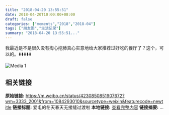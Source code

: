 ```yaml
---
title: "2018-04-20 13:55:51"
date: 2018-04-20T10:00:00+08:00
draft: false
categories: ["moments","2018","2018-04"]
tags: ["朋友圈","生活记录"]
summary: "2018-04-20 13:55:51..."
---
```


我最近是不是很久没有掏心挖肺真心实意地给大家推荐过好吃的餐厅了？这个，可以的。⬇️⬇️⬇️⬇️⬇️

![Media 1](/Moments/photos/2018-04-20/201804201355510.jpg)

## 相关链接

**原始链接:** https://m.weibo.cn/status/4230850851907672?wm=3333_2001&from=1084293010&sourcetype=weixin&featurecode=newtitle
**链接标题:** 爱屯的冬天春天无接缝过渡啦
**本地链接:** [查看完整内容](/link_content/2018/04/2018-04-20/link_content/)
**链接摘要:** ...

